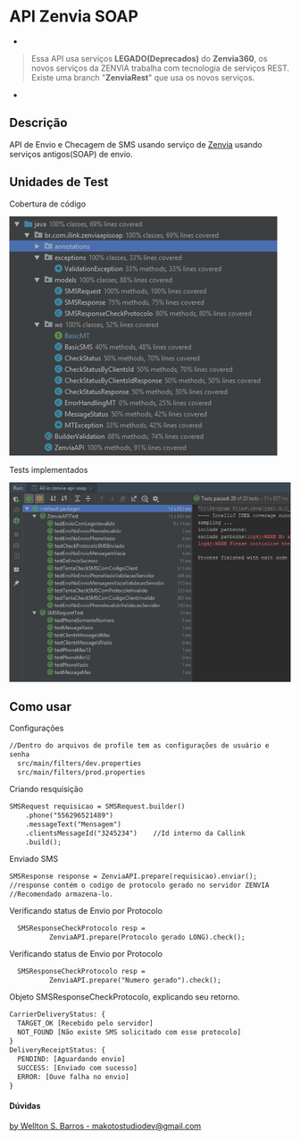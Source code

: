# API Zenvia SOAP
 *
> Essa API usa serviços **LEGADO(Deprecados)** do **Zenvia360**, os novos serviços da ZENVIA trabalha com tecnologia de serviços REST.
> Existe uma branch "**ZenviaRest**" que usa os novos serviços.
*
## Descrição
API de Envio e Checagem de SMS usando serviço de [Zenvia](https://www.zenvia.com/) usando serviços antigos(SOAP) de envio.

## Unidades de Test
Cobertura de código

![](src/test/resources/covered.PNG)

Tests implementados

![](src/test/resources/testes.PNG)

## Como usar
Configurações
    
    //Dentro do arquivos de profile tem as configurações de usuário e senha
      src/main/filters/dev.properties
      src/main/filters/prod.properties

  Criando resquisição
  
    SMSRequest requisicao = SMSRequest.builder()
        .phone("556296521489")
        .messageText("Mensagem")
        .clientsMessageId("3245234")    //Id interno da Callink
        .build();
        
  Enviado SMS
  
    SMSResponse response = ZenviaAPI.prepare(requisicao).enviar();
    //response contém o codigo de protocolo gerado no servidor ZENVIA
    //Recomendado armazena-lo.
    
  Verificando status de Envio por Protocolo
      
      SMSResponseCheckProtocolo resp =
              ZenviaAPI.prepare(Protocolo gerado LONG).check();

  Verificando status de Envio por Protocolo
      
      SMSResponseCheckProtocolo resp =
              ZenviaAPI.prepare("Numero gerado").check();
            
  Objeto SMSResponseCheckProtocolo, explicando seu retorno.
  
    CarrierDeliveryStatus: {
      TARGET_OK [Recebido pelo servidor]
      NOT_FOUND [Não existe SMS solicitado com esse protocolo]
    }
    DeliveryReceiptStatus: {
      PENDIND: [Aguardando envio]
      SUCCESS: [Enviado com sucesso]
      ERROR: [Ouve falha no envio]
    }
    
#### Dúvidas 
[by Wellton S. Barros - makotostudiodev@gmail.com](https://github.com/Cafecanudo/zenvia)